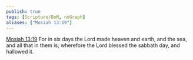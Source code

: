 ```yaml
---
publish: true
tags: [Scripture/BoM, noGraph]
aliases: ["Mosiah 13:19"]
---
```

[Mosiah 13:19](https://churchofjesuschrist.org/study/scriptures/bofm/mosiah/13?lang=eng&id=p19#p19) For in six days the Lord made heaven and earth, and the sea, and all that in them is; wherefore the Lord blessed the sabbath day, and hallowed it.
